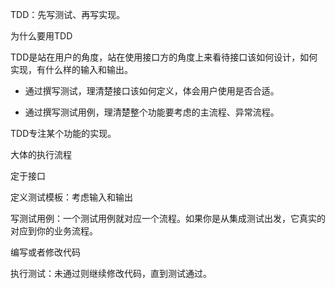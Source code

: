 TDD：先写测试、再写实现。



为什么要用TDD

TDD是站在用户的角度，站在使用接口方的角度上来看待接口该如何设计，如何实现，有什么样的输入和输出。

- 通过撰写测试，理清楚接口该如何定义，体会用户使用是否合适。

- 通过撰写测试用例，理清楚整个功能要考虑的主流程、异常流程。

TDD专注某个功能的实现。



大体的执行流程

定于接口

定义测试模板：考虑输入和输出

写测试用例：一个测试用例就对应一个流程。如果你是从集成测试出发，它真实的对应到你的业务流程。



编写或者修改代码

执行测试：未通过则继续修改代码，直到测试通过。

